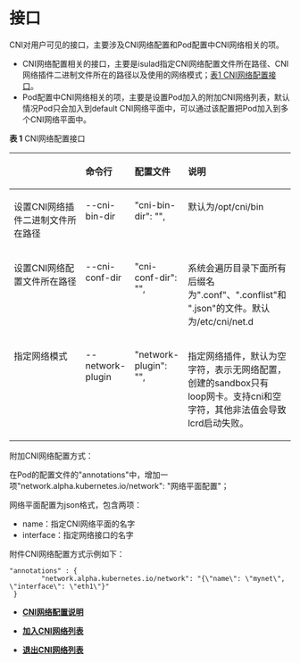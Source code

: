 # 接口<a name="ZH-CN_TOPIC_0184808072"></a>

CNI对用户可见的接口，主要涉及CNI网络配置和Pod配置中CNI网络相关的项。

-   CNI网络配置相关的接口，主要是isulad指定CNI网络配置文件所在路径、CNI网络插件二进制文件所在的路径以及使用的网络模式；[表1 CNI网络配置接口](#zh-cn_topic_0183259146_table18221919589)。
-   Pod配置中CNI网络相关的项，主要是设置Pod加入的附加CNI网络列表，默认情况Pod只会加入到default CNI网络平面中，可以通过该配置把Pod加入到多个CNI网络平面中。

**表 1**  CNI网络配置接口

<a name="zh-cn_topic_0183259146_table18221919589"></a>
<table><thead align="left"><tr id="zh-cn_topic_0183259146_row2225191085"><th class="cellrowborder" valign="top" width="30.826917308269174%" id="mcps1.2.5.1.1">&nbsp;&nbsp;</th>
<th class="cellrowborder" valign="top" width="16.328367163283673%" id="mcps1.2.5.1.2"><p id="zh-cn_topic_0183259146_p1022419587"><a name="zh-cn_topic_0183259146_p1022419587"></a><a name="zh-cn_topic_0183259146_p1022419587"></a>命令行</p>
</th>
<th class="cellrowborder" valign="top" width="17.028297170282972%" id="mcps1.2.5.1.3"><p id="zh-cn_topic_0183259146_p3226192815"><a name="zh-cn_topic_0183259146_p3226192815"></a><a name="zh-cn_topic_0183259146_p3226192815"></a>配置文件</p>
</th>
<th class="cellrowborder" valign="top" width="35.816418358164185%" id="mcps1.2.5.1.4"><p id="zh-cn_topic_0183259146_p1689202318912"><a name="zh-cn_topic_0183259146_p1689202318912"></a><a name="zh-cn_topic_0183259146_p1689202318912"></a>说明</p>
</th>
</tr>
</thead>
<tbody><tr id="zh-cn_topic_0183259146_row822131914815"><td class="cellrowborder" valign="top" width="30.826917308269174%" headers="mcps1.2.5.1.1 "><p id="zh-cn_topic_0183259146_p62201919815"><a name="zh-cn_topic_0183259146_p62201919815"></a><a name="zh-cn_topic_0183259146_p62201919815"></a>设置CNI网络插件二进制文件所在路径</p>
</td>
<td class="cellrowborder" valign="top" width="16.328367163283673%" headers="mcps1.2.5.1.2 "><p id="zh-cn_topic_0183259146_p15221919480"><a name="zh-cn_topic_0183259146_p15221919480"></a><a name="zh-cn_topic_0183259146_p15221919480"></a>--cni-bin-dir</p>
</td>
<td class="cellrowborder" valign="top" width="17.028297170282972%" headers="mcps1.2.5.1.3 "><p id="zh-cn_topic_0183259146_p112261910816"><a name="zh-cn_topic_0183259146_p112261910816"></a><a name="zh-cn_topic_0183259146_p112261910816"></a>"cni-bin-dir": "",</p>
</td>
<td class="cellrowborder" valign="top" width="35.816418358164185%" headers="mcps1.2.5.1.4 "><p id="zh-cn_topic_0183259146_p156897237917"><a name="zh-cn_topic_0183259146_p156897237917"></a><a name="zh-cn_topic_0183259146_p156897237917"></a>默认为/opt/cni/bin</p>
</td>
</tr>
<tr id="zh-cn_topic_0183259146_row822719788"><td class="cellrowborder" valign="top" width="30.826917308269174%" headers="mcps1.2.5.1.1 "><p id="zh-cn_topic_0183259146_p16221519887"><a name="zh-cn_topic_0183259146_p16221519887"></a><a name="zh-cn_topic_0183259146_p16221519887"></a>设置CNI网络配置文件所在路径</p>
</td>
<td class="cellrowborder" valign="top" width="16.328367163283673%" headers="mcps1.2.5.1.2 "><p id="zh-cn_topic_0183259146_p13221191487"><a name="zh-cn_topic_0183259146_p13221191487"></a><a name="zh-cn_topic_0183259146_p13221191487"></a>--cni-conf-dir</p>
</td>
<td class="cellrowborder" valign="top" width="17.028297170282972%" headers="mcps1.2.5.1.3 "><p id="zh-cn_topic_0183259146_p192251917811"><a name="zh-cn_topic_0183259146_p192251917811"></a><a name="zh-cn_topic_0183259146_p192251917811"></a>"cni-conf-dir": "",</p>
</td>
<td class="cellrowborder" valign="top" width="35.816418358164185%" headers="mcps1.2.5.1.4 "><p id="zh-cn_topic_0183259146_p4689023297"><a name="zh-cn_topic_0183259146_p4689023297"></a><a name="zh-cn_topic_0183259146_p4689023297"></a>系统会遍历目录下面所有后缀名为".conf"、".conflist"和 ".json"的文件。默认为/etc/cni/net.d</p>
</td>
</tr>
<tr id="zh-cn_topic_0183259146_row192251915816"><td class="cellrowborder" valign="top" width="30.826917308269174%" headers="mcps1.2.5.1.1 "><p id="zh-cn_topic_0183259146_p42211193817"><a name="zh-cn_topic_0183259146_p42211193817"></a><a name="zh-cn_topic_0183259146_p42211193817"></a>指定网络模式</p>
</td>
<td class="cellrowborder" valign="top" width="16.328367163283673%" headers="mcps1.2.5.1.2 "><p id="zh-cn_topic_0183259146_p17221519484"><a name="zh-cn_topic_0183259146_p17221519484"></a><a name="zh-cn_topic_0183259146_p17221519484"></a>--network-plugin</p>
</td>
<td class="cellrowborder" valign="top" width="17.028297170282972%" headers="mcps1.2.5.1.3 "><p id="zh-cn_topic_0183259146_p1122131911812"><a name="zh-cn_topic_0183259146_p1122131911812"></a><a name="zh-cn_topic_0183259146_p1122131911812"></a>"network-plugin": "",</p>
</td>
<td class="cellrowborder" valign="top" width="35.816418358164185%" headers="mcps1.2.5.1.4 "><p id="zh-cn_topic_0183259146_p1268916231694"><a name="zh-cn_topic_0183259146_p1268916231694"></a><a name="zh-cn_topic_0183259146_p1268916231694"></a>指定网络插件，默认为空字符，表示无网络配置，创建的sandbox只有loop网卡。支持cni和空字符，其他非法值会导致lcrd启动失败。</p>
</td>
</tr>
</tbody>
</table>

附加CNI网络配置方式：

在Pod的配置文件的"annotations"中，增加一项"network.alpha.kubernetes.io/network": "网络平面配置"；

网络平面配置为json格式，包含两项：

-   name：指定CNI网络平面的名字
-   interface：指定网络接口的名字

附件CNI网络配置方式示例如下：

```
"annotations" : {
        "network.alpha.kubernetes.io/network": "{\"name\": \"mynet\", \"interface\": \"eth1\"}"
 }
```

-   **[CNI网络配置说明](CNI网络配置说明.md)**  

-   **[加入CNI网络列表](加入CNI网络列表.md)**  

-   **[退出CNI网络列表](退出CNI网络列表.md)**  


